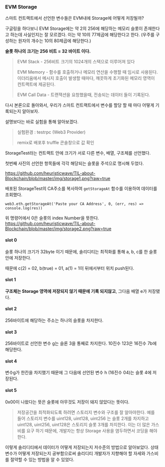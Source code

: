 ### EVM Storage

스마트 컨트랙트에서 선언한 변수들은 EVM내에 Storage에 어떻게 저장될까?

구글링을 하다보니 EVM Storage에는 약 2의 256에 해당하는 메모리 슬롯이 존재한다고 하는데 사실인지는 잘 모르겠다. 이는 약 10의 77제곱에 해당한다고 한다. (우주를 구성하는 원자의 개수는 10의 80제곱에 해당한다.) 

**슬롯 하나의 크기는 256 비트 = 32 바이트 이다.** 



>EVM Stack - 256비트 크기의 1024개의 스택으로 이루어져 있다
>
>EVM Memory - 함수를 호출하거나 메모리 연산을 수행할 때 임시로 사용된다. 이더리움에서 메시지 호출이 발생할 때마다, 깨끗하게 초기화된 메모리 영역이 컨트랙트에 제공된다.
>
>EVM Call Data - 트랜잭션을 요청했을때, 전송되는 데이터 들이 기록된다.



다시 본론으로 돌아와서, 우리가 스마트 컨트랙트에서 변수를 할당 할 때 마다 어떻게 기록되는지 알아보자.

설명보다는 바로 실험을 통해 알아보겠다. 

> 실험환경 : testrpc (Web3 Provider)
>
> remix로 배포후 truffle 콘솔창으로 값 확인



StorageTest라는 컨트랙트 안에 크기가  서로 다른 변수, 배열, 구조체를 선언했다.

첫번째 사진의 선언한 항목들에 각각 해당되는 슬롯을 주석으로 명시해 두었다.

https://github.com/heuristicwave/TIL-about-Blockchain/blob/master/img/storage1.png?raw=true

배포된 StorageTest의 CA주소를 복사하여 `getStorageAt` 함수를 이용하여 데이터를 조회했다.

```
web3.eth.getStorageAt('Paste your CA Address', 0, (err, res) => console.log(res))
```

위 명령어에서 0은 슬롯의 index Number을 뜻한다. 
https://github.com/heuristicwave/TIL-about-Blockchain/blob/master/img/storage2.png?raw=true

#### slot 0

슬롯 하나의 크기가 32byte 이기 때문에, 솔리디티는 최적화를 통해 a, b, c를 한 슬롯안에 저장한다.

때문에 c(2) = 02, b(true) = 01, a(1) = 1이 뒤에서부터 위치 push된다.

#### slot 1

**구조체는 Storage 영역에 저장되지 않기 때문에 기록 되지않고**, 그다음 배열 e가 저장됐다.

#### slot 2

256바이트에 해당하는 주소는 하나의 슬롯을 차지한다.

#### slot 3

256바이트로 선언한 변수 g는 슬론 3을 통째로 차지한다. 10진수 123은 16진수 7b에 해당한다.

#### slot 4

변수g가 한칸을 차지했기 때문에 그 다음에 선언된 변수 h (16진수 04)는 슬롯 4에 저장된다.

#### slot 5

0x00이 나왔다는 뜻은 슬롯에 아무것도 저장이 돼지 않았다는 뜻이다.



>저장공간을 최적화되도록 하려면 스토리지 변수와 구조를 잘 알아야한다. 예를 들어 스토리지 변수를 uint128, uint128, uint256 는 슬롯 2개를 차지하고 uint128, uint256, uint128은 스토리지 슬롯 3개를 차지한다. 이는 더 많은 가스비를 요구 하기 때문에, 개발자는 항상 Storage 사용을 염두하면서 코딩을 해야 한다.



이렇게 솔리디티에서 데이터가 어떻게 저장되는지 저수준의 방법으로 알아보았다. 상태 변수가 어떻게 저장되는지 공부함으로써 솔리디티 개발자가 지향해야 할 자세와 가스비를 절약할 수 있는 방법을 알 수 있었다.

